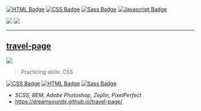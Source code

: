[![HTML Badge](https://img.shields.io/badge/-HTML-e24c25?style=for-the-badge&labelColor=20232a&logo=html5&logoColor=e24c25)](#) 
[![CSS Badge](https://img.shields.io/badge/-CSS-553d7d?style=for-the-badge&labelColor=20232a&logo=css3&logoColor=553d7d)](#) 
[![Sass Badge](https://img.shields.io/badge/-SCSS-C69?style=for-the-badge&labelColor=20232a&logo=sass&logoColor=C69)](#)
[![Javascript Badge](https://img.shields.io/badge/-Javascript-f3de61?style=for-the-badge&labelColor=20232a&logo=javascript&logoColor=f3de61)](#)

![](http://github-profile-summary-cards.vercel.app/api/cards/most-commit-language?username=DreamsoundX&theme=react)
![](http://github-profile-summary-cards.vercel.app/api/cards/stats?username=DreamsoundX&theme=react)

___
## [travel-page](https://dreamsoundx.github.io/travel-page/)
[<img src="https://dreamsoundx.github.io/travel-page/travel-page.jpg">](https://dreamsoundx.github.io/travel-page/)
>Practicing skills: CSS 

[![CSS Badge](https://img.shields.io/badge/-CSS-553d7d?style=flat)](#) 
[![HTML Badge](https://img.shields.io/badge/-HTML-e24c25?style=flat)](#)
[![Sass Badge](https://img.shields.io/badge/-SCSS-C69?style=flat)](#)
- *SCSS, BEM, Adobe Photoshop, Zeplin, PixelPerfect*
- https://dreamsoundx.github.io/travel-page/
